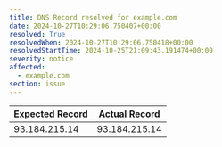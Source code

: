 ```yaml
---
title: DNS Record resolved for example.com
date: 2024-10-27T10:29:06.750407+00:00
resolved: True
resolvedWhen: 2024-10-27T10:29:06.750418+00:00
resolvedStartTime: 2024-10-25T21:09:43.191474+00:00
severity: notice
affected:
  - example.com
section: issue
---
```


| Expected Record  | Actual Record  |
|------------------|----------------|
| 93.184.215.14 | 93.184.215.14 |

